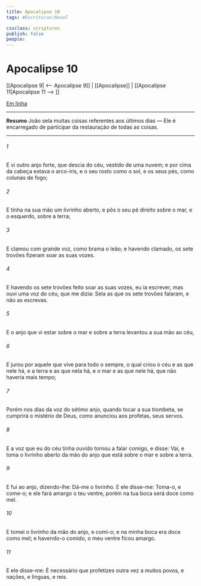 ```yaml
---
title: Apocalipse 10
tags: #Escrituras\NovoT

cssclass: scriptures
publish: false
people:
---
```


# Apocalipse 10
[[Apocalipse 9| <-- Apocalipse 9]] | [[Apocalipse]] | [[Apocalipse 11|Apocalipse 11 --> ]]

[Em linha](https://churchofjesuschrist.org/study/scriptures/nt/rev/10?lang=por)

---
__Resumo__
João sela muitas coisas referentes aos últimos dias — Ele é encarregado de participar da restauração de todas as coisas.

---
###### 1 
E vi outro anjo forte, que descia do céu, vestido de uma nuvem; e por cima da  cabeça estava o arco-íris, e o seu rosto  como o sol, e os seus pés, como colunas de fogo;

###### 2 
E tinha na sua mão um livrinho aberto, e pôs o seu pé direito sobre o mar, e o esquerdo, sobre a terra;

###### 3 
E clamou com grande voz, como  brama o leão; e havendo clamado, os sete trovões fizeram soar as suas vozes.

###### 4 
E havendo os sete trovões feito soar as suas vozes, eu ia escrever, mas ouvi uma voz do céu, que me dizia: Sela as  que os sete trovões falaram, e não as escrevas.

###### 5 
E o anjo que vi estar sobre o mar e sobre a terra levantou a sua mão ao céu,

###### 6 
E jurou por aquele que vive para todo o sempre, o qual criou o céu e as  que nele há, e a terra e as  que nela há, e o mar e as  que nele há, que não haveria mais tempo;

###### 7 
Porém nos dias da voz do sétimo anjo, quando tocar a sua trombeta, se cumprirá o mistério de Deus, como anunciou aos profetas, seus servos.

###### 8 
E a voz que eu do céu tinha ouvido tornou a falar comigo, e disse: Vai, e toma o livrinho aberto da mão do anjo que está sobre o mar e sobre a terra.

###### 9 
E fui ao anjo, dizendo-lhe: Dá-me o livrinho. E ele disse-me: Toma-o, e come-o; e ele fará amargo o teu ventre, porém na tua boca será doce como mel.

###### 10 
E tomei o livrinho da mão do anjo, e comi-o; e na minha boca era doce como mel; e havendo-o comido, o meu ventre ficou amargo.

###### 11 
E ele disse-me: É necessário que profetizes outra vez a muitos povos, e nações, e línguas, e reis.

